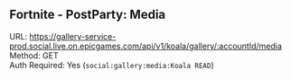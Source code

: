 ## Fortnite - PostParty: Media
URL: https://gallery-service-prod.social.live.on.epicgames.com/api/v1/koala/gallery/:accountId/media \
Method: GET \
Auth Required: Yes (`social:gallery:media:Koala READ`)
